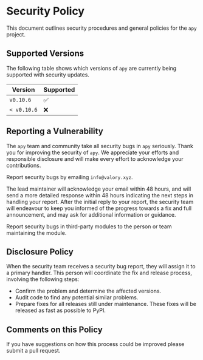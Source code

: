 # Security Policy

This document outlines security procedures and general policies for the `apy` project.

## Supported Versions

The following table shows which versions of `apy` are currently being supported with security updates.

| Version     | Supported          |
|-------------|--------------------|
| `v0.10.6`   | :white_check_mark: |
| `< v0.10.6` | :x:                |

## Reporting a Vulnerability

The `apy` team and community take all security bugs in `apy` seriously. Thank you for improving the security of `apy`. We appreciate your efforts and responsible disclosure and will make every effort to acknowledge your contributions.

Report security bugs by emailing `info@valory.xyz`.

The lead maintainer will acknowledge your email within 48 hours, and will send a more detailed response within 48 hours indicating the next steps in handling your report. After the initial reply to your report, the security team will endeavour to keep you informed of the progress towards a fix and full announcement, and may ask for additional information or guidance.

Report security bugs in third-party modules to the person or team maintaining the module.

## Disclosure Policy

When the security team receives a security bug report, they will assign it to a primary handler. This person will coordinate the fix and release process, involving the following steps:

- Confirm the problem and determine the affected versions.
- Audit code to find any potential similar problems.
- Prepare fixes for all releases still under maintenance. These fixes will be released as fast as possible to PyPI.

## Comments on this Policy

If you have suggestions on how this process could be improved please submit a pull request.
